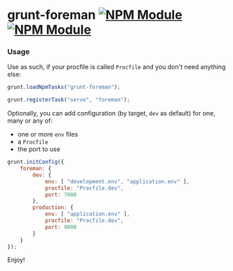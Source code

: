 grunt-foreman [![NPM Module](http://img.shields.io/npm/v/grunt-foreman.svg?style=flat-square)](https://npmjs.org/package/grunt-foreman) [![NPM Module](https://img.shields.io/npm/dm/grunt-foreman.svg?style=flat-square)](https://npmjs.org/package/grunt-foreman)
===


### Usage
Use as such, if your procfile is called `Procfile` and you don't need anything else:
```javascript
grunt.loadNpmTasks("grunt-foreman");

grunt.registerTask("serve", "foreman");
```

Optionally, you can add configuration (by target, `dev` as default) for one, many or any of:

* one or more `env` files
* a `Procfile`
* the port to use

```javascript
grunt.initConfig({
    foreman: {
        dev: {
            env: [ "development.env", "application.env" ],
            procfile: "Procfile.dev",
            port: 7000
        },
        production: {
            env: [ "application.env" ],
            procfile: "Procfile.dev",
            port: 9000
        }
    }        
});
```

Enjoy!
